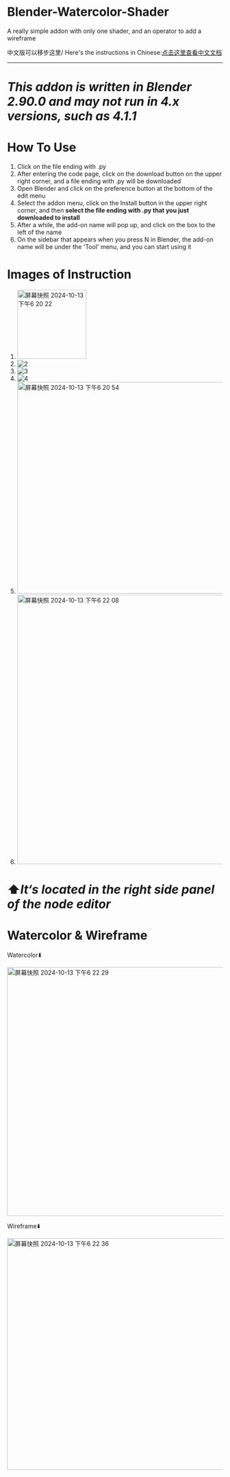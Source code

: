 # Blender-Watercolor-Shader
A really simple addon with only one shader, and an operator to add a wireframe

中文版可以移步这里/ Here's the instructions in Chinese:[点击这里查看中文文档](README_CN.md)

***

# ***This addon is written in Blender 2.90.0 and may not run in 4.x versions, such as 4.1.1***


# How To Use
1. Click on the file ending with .py
2. After entering the code page, click on the download button on the upper right corner, and a file ending with .py will be downloaded
3. Open Blender and click on the preference button at the bottom of the edit menu
4. Select the addon menu, click on the Install button in the upper right corner, and then **select the file ending with .py that you just downloaded to install**
5. After a while, the add-on name will pop up, and click on the box to the left of the name
6. On the sidebar that appears when you press N in Blender, the add-on name will be under the 'Tool' menu, and you can start using it


# Images of Instruction
1. <img width="161" alt="屏幕快照 2024-10-13 下午6 20 22" src="https://github.com/user-attachments/assets/9bca1526-dfbb-4ec9-b069-b091aefd2293">
2. ![2](https://github.com/user-attachments/assets/c4f2403b-35e0-42c2-8187-300587da1549)
3. ![3](https://github.com/user-attachments/assets/6bf58a6f-d924-4632-833e-9aab6c0909c2)
4. ![4](https://github.com/user-attachments/assets/7d56364a-972a-4048-8bf2-d3563ce71b60)
5.  <img width="493" alt="屏幕快照 2024-10-13 下午6 20 54" src="https://github.com/user-attachments/assets/78edc512-0f11-45c2-8a2b-f4ba648925e4">
6.  <img width="628" alt="屏幕快照 2024-10-13 下午6 22 08" src="https://github.com/user-attachments/assets/e5df6295-c979-4b46-9056-39953b385150">
# ⬆️*It‘s located in the right side panel of the node editor*

# Watercolor & Wireframe
Watercolor⬇️

<img width="580" alt="屏幕快照 2024-10-13 下午6 22 29" src="https://github.com/user-attachments/assets/1f43e7cf-0935-45e0-b43e-68bf940fb5a0">


Wireframe⬇️



<img width="540" alt="屏幕快照 2024-10-13 下午6 22 36" src="https://github.com/user-attachments/assets/b04630d3-2fce-47e7-8000-df0a80558915">

